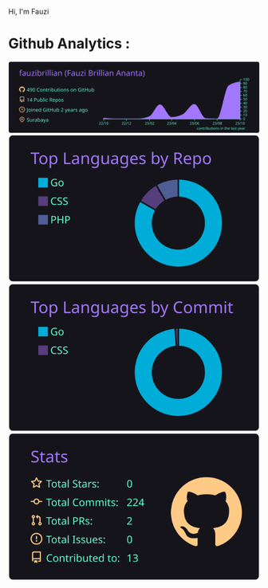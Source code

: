 Hi, I'm Fauzi

# Github Analytics :
![](https://raw.githubusercontent.com/fauzibrillian/fauzibrillian/master/profile-summary-card-output/aura/0-profile-details.svg)
![](https://raw.githubusercontent.com/fauzibrillian/fauzibrillian/master/profile-summary-card-output/aura/1-repos-per-language.svg)
![](https://raw.githubusercontent.com/fauzibrillian/fauzibrillian/master/profile-summary-card-output/aura/2-most-commit-language.svg)
![](https://raw.githubusercontent.com/fauzibrillian/fauzibrillian/master/profile-summary-card-output/aura/3-stats.svg)

